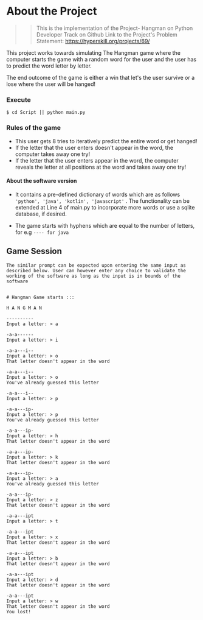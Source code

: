 # About the Project
> > This is the implementation of the Project- Hangman on Python Developer Track on Github
    Link to the Project's Problem Statement: https://hyperskill.org/projects/69/

This project works towards simulating <a src="https://en.wikipedia.org/wiki/Hangman_(game)">The Hangman game </a> where the computer starts the game with a random word for the user and the user has to predict the word letter by letter. 

The end outcome of the game is either a win that let's the user survive or a lose where the user will be hanged!

### Execute
```$ cd Script || python main.py ```

### Rules of the game
* This user gets 8 tries to iteratively predict the entire word or get hanged!
* If the letter that the user enters doesn't appear in the word, the computer takes away one try!
* If the letter that the user enters appear in the word, the computer reveals the letter at all positions at the word and takes away one try!

#### About the software version
* It contains a pre-defined dictionary of words which are as follows
```'python', 'java', 'kotlin', 'javascript'``` . The functionality can be extended at Line 4 of main.py to incorporate more words or use a sqlite database, if desired. 
  
* The game starts with hyphens which are equal to the number of letters, for e.g
```---- for java```
## Game Session
```The similar prompt can be expected upon entering the same input as described below. User can however enter any choice to validate the working of the software as long as the input is in bounds of the software```

<pre><code class="language-no-highlight">
# Hangman Game starts :::

H A N G M A N

----------
Input a letter: > a

-a-a------
Input a letter: > i

-a-a---i--
Input a letter: > o
That letter doesn't appear in the word

-a-a---i--
Input a letter: > o
You've already guessed this letter

-a-a---i--
Input a letter: > p

-a-a---ip-
Input a letter: > p
You've already guessed this letter

-a-a---ip-
Input a letter: > h
That letter doesn't appear in the word

-a-a---ip-
Input a letter: > k
That letter doesn't appear in the word

-a-a---ip-
Input a letter: > a
You've already guessed this letter

-a-a---ip-
Input a letter: > z
That letter doesn't appear in the word

-a-a---ipt
Input a letter: > t

-a-a---ipt
Input a letter: > x
That letter doesn't appear in the word

-a-a---ipt
Input a letter: > b
That letter doesn't appear in the word

-a-a---ipt
Input a letter: > d
That letter doesn't appear in the word

-a-a---ipt
Input a letter: > w
That letter doesn't appear in the word
You lost!

</code></pre>
